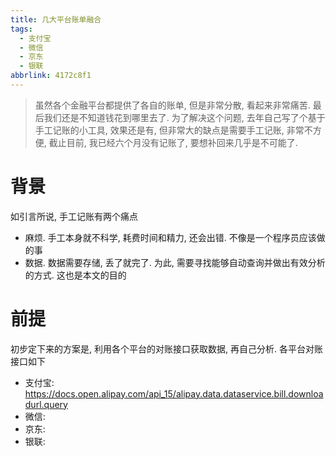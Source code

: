 ```yaml
---
title: 几大平台账单融合
tags:
  - 支付宝
  - 微信
  - 京东
  - 银联
abbrlink: 4172c8f1
---
```

> 虽然各个金融平台都提供了各自的账单, 但是非常分散, 看起来非常痛苦. 最后我们还是不知道钱花到哪里去了. 
> 为了解决这个问题, 去年自己写了个基于手工记账的小工具, 效果还是有, 但非常大的缺点是需要手工记账, 非常不方便, 截止目前, 我已经六个月没有记账了, 要想补回来几乎是不可能了. 
<!-- more -->
# 背景
如引言所说, 手工记账有两个痛点
- 麻烦. 手工本身就不科学, 耗费时间和精力, 还会出错. 不像是一个程序员应该做的事
- 数据. 数据需要存储, 丢了就完了.
为此, 需要寻找能够自动查询并做出有效分析的方式. 这也是本文的目的
# 前提
初步定下来的方案是, 利用各个平台的对账接口获取数据, 再自己分析. 各平台对账接口如下
- 支付宝: https://docs.open.alipay.com/api_15/alipay.data.dataservice.bill.downloadurl.query
- 微信: 
- 京东:
- 银联: 